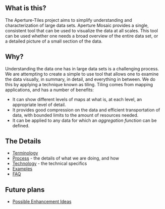 ## What is this?
The Aperture-Tiles project aims to simplify understanding and characterization of large data sets.  Aperture Mosaic provides a single, consistent tool that can be used to visualize the data at all scales.  This tool can be used whether one needs a broad overview of the entire data set, or a detailed picture of a small section of the data.

## Why?
Understanding the data one has in large data sets is a challenging process.  We are attempting to create a simple to use tool that allows one to examine the data visually, in summary, in detail, and everything in between.  We do this by applying a technique known as tiling.  Tiling comes from mapping applications, and has a number of benefits:
* It can show different levels of maps at what is, at each level, an appropriate level of detail.
* It provides good compression on the data and efficient transportation of data, with bounded limits to the amount of resources needed.
* It can be applied to any data for which an *aggregation function* can be defined.

## The Details
* [Terminology](../../wiki/Terminology)
* [Process](../../wiki/Process) - the details of what we are doing, and how
* [Technology](../../wiki/Technology) - the technical specifics
* [Examples](../../wiki/Examples)
* [FAQ](../../wiki/FAQ)

## Future plans
* [Possible Enhancement Ideas](../../wiki/Enhancements)

